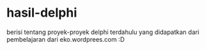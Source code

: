 hasil-delphi
============

berisi tentang proyek-proyek delphi terdahulu yang didapatkan dari pembelajaran dari eko.wordprees.com :D
